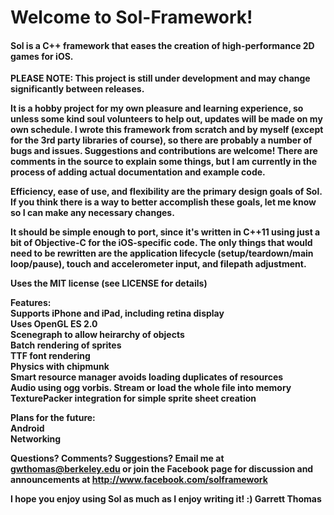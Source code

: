 Welcome to Sol-Framework!
=========================

<h4>Sol is a C++ framework that eases the creation of high-performance 2D games for iOS.</h4>

<b>PLEASE NOTE<b>: This project is still under development and may change significantly between releases.

It is a hobby project for my own pleasure and learning experience, so unless some kind soul volunteers to help out, updates will be made on my own schedule. I wrote this framework from scratch and by myself (except for the 3rd party libraries of course), so there are probably a number of bugs and issues. Suggestions and contributions are welcome! There are comments in the source to explain some things, but I am currently in the process of adding actual documentation and example code.

Efficiency, ease of use, and flexibility are the primary design goals of Sol. If you think there is a way to better accomplish these goals, let me know so I can make any necessary changes.

It should be simple enough to port, since it's written in C++11 using just a bit of Objective-C for the iOS-specific code. The only things that would need to be rewritten are the application lifecycle (setup/teardown/main loop/pause), touch and accelerometer input, and filepath adjustment.

Uses the MIT license (see LICENSE for details)

Features:<br/>
Supports iPhone and iPad, including retina display<br/>
Uses OpenGL ES 2.0<br/>
Scenegraph to allow heirarchy of objects<br/>
Batch rendering of sprites<br/>
TTF font rendering<br/>
Physics with chipmunk<br/>
Smart resource manager avoids loading duplicates of resources<br/>
Audio using ogg vorbis. Stream or load the whole file into memory<br/>
TexturePacker integration for simple sprite sheet creation<br/>

Plans for the future:<br/>
Android<br/>
Networking

Questions? Comments? Suggestions? Email me at gwthomas@berkeley.edu or join the Facebook page for discussion and announcements at http://www.facebook.com/solframework

I hope you enjoy using Sol as much as I enjoy writing it! :) Garrett Thomas
